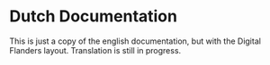 # Dutch Documentation

This is just a copy of the english documentation, but with the Digital Flanders layout. Translation is still in progress.
